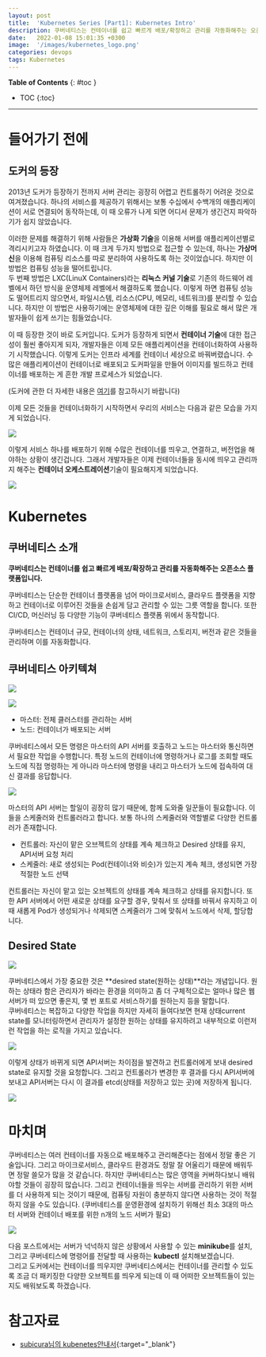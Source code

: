 ```yaml
---
layout: post
title:  'Kubernetes Series [Part1]: Kubernetes Intro'
description: 쿠버네티스는 컨테이너를 쉽고 빠르게 배포/확장하고 관리를 자동화해주는 오픈소스 플랫폼입니다.  
date:   2022-01-08 15:01:35 +0300
image:  '/images/kubernetes_logo.png'
categories: devops
tags: Kubernetes
---
```


**Table of Contents**
{: #toc }
*  TOC
{:toc}

---

# 들어가기 전에

## 도커의 등장
2013년 도커가 등장하기 전까지 서버 관리는 굉장히 어렵고 컨트롤하기 어려운 것으로 여겨졌습니다. 하나의 서비스를 제공하기 위해서는 보통 수십에서 수백개의 애플리케이션이 서로 연결되어 동작하는데, 이 때 오류가 나게 되면 어디서 문제가 생긴건지 파악하기가 쉽지 않았습니다.  

이러한 문제를 해결하기 위해 사람들은 **가상화 기술**을 이용해 서버를 애플리케이션별로 격리시키고자 하였습니다. 이 때 크게 두가지 방법으로 접근할 수 있는데, 하나는 **가상머신**을 이용해 컴퓨팅 리소스를 따로 분리하여 사용하도록 하는 것이었습니다. 하지만 이 방법은 컴퓨팅 성능을 떨어트립니다.  
두 번째 방법은 LXC(LinuX Containers)라는 **리눅스 커널 기술**로 기존의 하드웨어 레벨에서 하던 방식을 운영체제 레벨에서 해결하도록 했습니다. 이렇게 하면 컴퓨팅 성능도 떨어트리지 않으면서, 파일시스템, 리소스(CPU, 메모리, 네트워크)를 분리할 수 있습니다. 하지만 이 방법은 사용하기에는 운영체제에 대한 깊은 이해를 필요로 해서 많은 개발자들이 쉽게 쓰기는 힘들었습니다.  

이 때 등장한 것이 바로 도커입니다. 도커가 등장하게 되면서 **컨테이너 기술**에 대한 접근성이 훨씬 좋아지게 되자, 개발자들은 이제 모든 애플리케이션을 컨테이너화하여 사용하기 시작했습니다. 이렇게 도커는 인프라 세계를 컨테이너 세상으로 바꿔버렸습니다. 수많은 애플리케이션이 컨테이너로 배포되고 도커파일을 만들어 이미지를 빌드하고 컨테이너를 배포하는 게 흔한 개발 프로세스가 되었습니다.  

(도커에 관한 더 자세한 내용은 [여기]()를 참고하시기 바랍니다)

이제 모든 것들을 컨테이너화하기 시작하면서 우리의 서비스는 다음과 같은 모습을 가지게 되었습니다.  

![](/images/kube_1.png)  

이렇게 서비스 하나를 배포하기 위해 수많은 컨테이너를 띄우고, 연결하고, 버전업을 해야하는 상황이 생긴겁니다. 그래서 개발자들은 이제 컨테이너들을 동시에 띄우고 관리까지 해주는 **컨테이너 오케스트레이션**기술이 필요해지게 되었습니다.  

![](/images/kube_2.png) 

# Kubernetes

## 쿠버네티스 소개

__쿠버네티스는 컨테이너를 쉽고 빠르게 배포/확장하고 관리를 자동화해주는 오픈소스 플랫폼입니다.__  

쿠버네티스는 단순한 컨테이너 플랫폼을 넘어 마이크로서비스, 클라우드 플랫폼을 지향하고 컨테이너로 이루어진 것들을 손쉽게 담고 관리할 수 있는 그릇 역할을 합니다. 또한 CI/CD, 머신러닝 등 다양한 기능이 쿠버네티스 플랫폼 위에서 동작합니다.  

쿠버네티스는 컨테이너 규모, 컨테이너의 상태, 네트워크, 스토리지, 버전과 같은 것들을 관리하며 이를 자동화합니다.  

## 쿠버네티스 아키텍쳐  

![](/images/kube_23.svg)  

![](/images/kube_5.png) 

- 마스터: 전체 클러스터를 관리하는 서버
- 노드: 컨테이너가 배포되는 서버

쿠버네티스에서 모든 명령은 마스터의 API 서버를 호출하고 노드는 마스터와 통신하면서 필요한 작업을 수행합니다. 특정 노드의 컨테이너에 명령하거나 로그를 조회할 때도 노드에 직접 명령하는 게 아니라 마스터에 명령을 내리고 마스터가 노드에 접속하여 대신 결과를 응답합니다.  

![](/images/kube_4.png)  

마스터의 API 서버는 할일이 굉장히 많기 때문에, 함께 도와줄 일꾼들이 필요합니다. 이들을 스케줄러와 컨트롤러라고 합니다. 보통 하나의 스케줄러와 역할별로 다양한 컨트롤러가 존재합니다.  

- 컨트롤러: 자신이 맡은 오브젝트의 상태를 계속 체크하고 Desired 상태를 유지, API서버 요청 처리
- 스케줄러: 새로 생성되는 Pod(컨테이너와 비슷)가 있는지 계속 체크, 생성되면 가장 적절한 노드 선택

컨트롤러는 자신이 맡고 있는 오브젝트의 상태를 계속 체크하고 상태를 유지합니다. 또한 API 서버에서 어떤 새로운 상태를 요구할 경우, 맞춰서 또 상태를 바꿔서 유지하고 이 때 새롭게 Pod가 생성되거나 삭제되면 스케줄러가 그에 맞춰서 노드에서 삭제, 할당합니다.   

## Desired State

![](/images/kube_6.png)

쿠버네티스에서 가장 중요한 것은 **desired state(원하는 상태)**라는 개념입니다. 원하는 상태라 함은 관리자가 바라는 환경을 의미하고 좀 더 구체적으로는 얼마나 많은 웹서버가 떠 있으면 좋은지, 몇 번 포트로 서비스하기를 원하는지 등을 말합니다.  
쿠버네티스는 복잡하고 다양한 작업을 하지만 자세히 들여다보면 현재 상태current state를 모니터링하면서 관리자가 설정한 원하는 상태를 유지하려고 내부적으로 이런저런 작업을 하는 로직을 가지고 있습니다.  

![](/images/kube_7.png)

이렇게 상태가 바뀌게 되면 API서버는 차이점을 발견하고 컨트롤러에게 보내 desired state로 유지할 것을 요청합니다. 그리고 컨트롤러가 변경한 후 결과를 다시 API서버에 보내고 API서버는 다시 이 결과를 etcd(상태를 저장하고 있는 곳)에 저장하게 됩니다.  

![](/images/kube_8.png)

# 마치며

쿠버네티스는 여러 컨테이너를 자동으로 배포해주고 관리해준다는 점에서 정말 좋은 기술입니다. 그리고 마이크로서비스, 클라우드 환경과도 정말 잘 어울리기 때문에 배워두면 정말 쓸모가 많을 것 같습니다. 하지만 쿠버네티스는 많은 영역을 커버하다보니 배워야할 것들이 굉장히 많습니다. 그리고 컨테이너들을 띄우는 서버를 관리하기 위한 서버를 더 사용하게 되는 것이기 때문에, 컴퓨팅 자원이 충분하지 않다면 사용하는 것이 적절하지 않을 수도 있습니다. (쿠버네티스를 운영환경에 설치하기 위해선 최소 3대의 마스터 서버와 컨테이너 배포를 위한 n개의 노드 서버가 필요)

![](/images/kube_9.png)  

다음 포스트에서는 서버가 넉넉하지 않은 상황에서 사용할 수 있는 **minikube**를 설치, 그리고 쿠버네티스에 명령어를 전달할 때 사용하는 **kubectl** 설치해보겠습니다.  
그리고 도커에서는 컨테이너를 띄우지만 쿠버네티스에서는 컨테이너를 관리할 수 있도록 조금 더 패키징한 다양한 오브젝트를 띄우게 되는데 이 때 어떠한 오브젝트들이 있는지도 배워보도록 하겠습니다.  


# 참고자료  
- [subicura님의 kubenetes안내서](https://subicura.com/2019/05/19/kubernetes-basic-1.html){:target="_blank"}